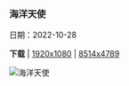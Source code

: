 ### 海洋天使

日期：2022-10-28

**下载**  |  [1920x1080](https://cn.bing.com/th?id=OHR.SeaAngel_ZH-CN6176844066_1920x1080.jpg)  |  [8514x4789](https://cn.bing.com/th?id=OHR.SeaAngel_ZH-CN6176844066_UHD.jpg)

![海洋天使](https://cn.bing.com/th?id=OHR.SeaAngel_ZH-CN6176844066_1920x1080.jpg "海洋天使 (© Alexander Semenov Images/Shutterstock)")

